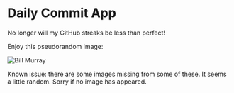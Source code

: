 Daily Commit App
================
No longer will my GitHub streaks be less than perfect!

Enjoy this pseudorandom image:

![Bill Murray](http://www.fillmurray.com/800/600 "Bill Murray")

Known issue: there are some images missing from some of these. It seems a little random. Sorry if no image has appeared.